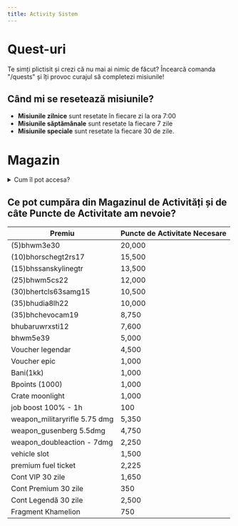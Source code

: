 ```yaml
---
title: Activity Sistem
---
```


# Quest-uri
Te simți plictisit și crezi că nu mai ai nimic de făcut? Încearcă comanda "/quests" și îți provoc curajul să completezi misiunile!

## Când mi se resetează misiunile?
- **Misiunile zilnice** sunt resetate în fiecare zi la ora 7:00
- **Misiunile săptămânale** sunt resetate la fiecare 7 zile
- **Misiunile speciale** sunt resetate la fiecare 30 de zile.

# Magazin


<details class="details custom-block">
    <summary>Cum îl pot accesa?</summary>
    <p>![Meniu AP](https://i.imgur.com/uuPaaTO.gif)</p>
</details>


## Ce pot cumpăra din Magazinul de Activități și de câte Puncte de Activitate am nevoie?

| Premiu                           | Puncte de Activitate Necesare |
| -------------------------------- | ------------------------------ |
| (5)bhwm3e30                       | 20,000                         |
| (10)bhorschegt2rs17                | 15,500                         |
| (15)bhssanskylinegtr               | 13,500                         |
| (25)bhwm5cs22                      | 12,000                         |
| (30)bhertcls63samg15               | 10,500                         |
| (35)bhudia8lh22                    | 10,000                         |
| (35)bhchevocam19                   | 8,750                          |
| bhubaruwrxsti12                    | 7,600                          |
| bhwm5e39                           | 5,000                          |
| Voucher legendar                   | 4,500                          |
| Voucher epic                       | 1,000                          |
| Bani(1kk)                        | 1,000                          |
| Bpoints (1000)                     | 1,000                          |
| Crate moonlight                    | 1,000                          |
| job boost 100% - 1h                 | 100                            |
| weapon_militaryrifle 5.75 dmg      | 5,350                          |
| weapon_gusenberg 5.5dmg            | 4,750                          |
| weapon_doubleaction - 7dmg         | 2,250                          |
| vehicle slot                       | 1,500                          |
| premium fuel ticket                 | 2,225                          |
| Cont VIP 30 zile                    | 1,650                          |
| Cont Premium 30 zile                | 350                            |
| Cont Legendă 30 zile                | 2,500                          |
| Fragment Khamelion                 | 750                            |
